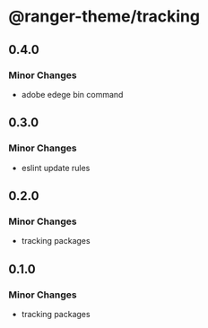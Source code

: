 # @ranger-theme/tracking

## 0.4.0

### Minor Changes

- adobe edege bin command

## 0.3.0

### Minor Changes

- eslint update rules

## 0.2.0

### Minor Changes

- tracking packages

## 0.1.0

### Minor Changes

- tracking packages

